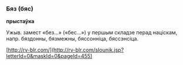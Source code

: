 ### Бяз (бяс)
**прыстаўка**

Ужыв. замест «без...» («бес...») у першым складзе перад націскам, напр. бяздонны, бязмежны, бяссонніца, бяссэнсіца.

<a rel="author">[http://rv-blr.com/](http://rv-blr.com/slounik.jsp?letterId=0&maskId=0&pageId=455)</a>
